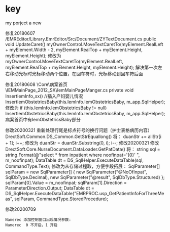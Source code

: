 # key
my porject
a new 

修复20180607
/EMREditor/Library.EmrEditor/Src/Document/ZYTextDocument.cs
   public void UpdateCaret()
      myOwnerControl.MoveTextCaretTo(myElement.RealLeft + myElement.Width - 2, myElement.RealTop + myElement.Height, myElement.Height);
	   修改为
       myOwnerControl.MoveTextCaretTo(myElement.RealLeft, myElement.RealTop + myElement.Height, myElement.Height); 
解决第一次左右移动光标时光标移动两个位置，在回车符时，光标移动到回车符后面

修复20180608
\Core\病案首页\IEMMainPage_2012_SX\IemMainPageManger.cs
    private void InsertIemInfo_sx()
	   //插入产妇婴儿情况
	   InsertIemObstetricsBaby(this.IemInfo.IemObstetricsBaby, m_app.SqlHelper);
	   修改为
       if (this.IemInfo.IemObstetricsBaby != null)
            InsertIemObstetricsBaby(this.IemInfo.IemObstetricsBaby, m_app.SqlHelper);
病案首页中有IemObstetricsBaby部分

修改20200321 重新处理行尾是标点符号的换行问题（护士表格病历内容）
    DrectSoft.Common.DS_Common.GetStrEquallong()
		 将：
		 duanStr += allStr[i + 1];
		 i++;
		 修改为
		 duanStr = duanStr.Substring(0, i);
		 i--;
修改20200321 修改
	DrectSoft.Core.NurseDocument.DataLoader.GetPatData()
	将：
		string sql = string.Format(@"select * from inpatient where noofinpat='{0}' ", m_noofinpat);
		DataTable dt = DS_SqlHelper.ExecuteDataTable(sql, CommandType.Text);
	修改为从存储过程取，方便字段拓展：
	SqlParameter[] sqlParam = new SqlParameter[] 
                {
                    new SqlParameter("@NoOfInpat", SqlDbType.Decimal),
                    new SqlParameter("@result", SqlDbType.Structured)
                };
                sqlParam[0].Value = m_noofinpat;
                sqlParam[1].Direction = ParameterDirection.Output;
                DataTable dt = DS_SqlHelper.ExecuteDataTable("EMRPROC.usp_GetPatientInfoForThreeMeas", sqlParam, CommandType.StoredProcedure);

修改20200709 
    
    Namerec 添加控制窗口出现情况参数:
    Namerec	 0 不开启，1 开启
	

